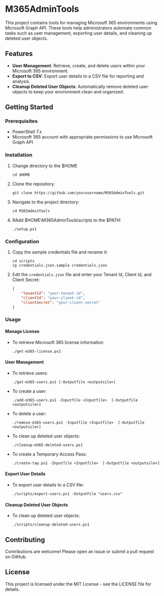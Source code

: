 # M365AdminTools

This project contains tools for managing Microsoft 365 environments using Microsoft Graph API. These tools help administrators automate common tasks such as user management, exporting user details, and cleaning up deleted user objects.

## Features

- **User Management**: Retrieve, create, and delete users within your Microsoft 365 environment.
- **Export to CSV**: Export user details to a CSV file for reporting and analysis.
- **Cleanup Deleted User Objects**: Automatically remove deleted user objects to keep your environment clean and organized.

## Getting Started

### Prerequisites

- PowerShell 7.x
- Microsoft 365 account with appropriate permissions to use Microsoft Graph API

### Installation

1. Change directory to the $HOME

    ```shell
    cd $HOME
    ```

2. Clone the repository:

    ```shell
    git clone https://github.com/yourusername/M365AdminTools.git
    ```

3. Navigate to the project directory:

    ```shell
    cd M365AdminTools
    ```

4. RAdd $HOME\M365AdminTools\scripts to the $PATH:

    ```shell
    ./setup.ps1
    ```

### Configuration

1. Copy the sample credentials file and rename it:

    ```shell
    cd scripts
    cp credentials.json.sample credentials.json
    ```

2. Edit the `credentials.json` file and enter your Tenant Id, Client Id, and Client Secret:

    ```json
    {
        "tenantId": "your-tenant-id",
        "clientId": "your-client-id",
        "clientSecret": "your-client-secret"
    }
    ```

### Usage


#### Manage License

- To retrieve Microsoft 365 license information

    ```shell
    ./get-m365-license.ps1
    ```

#### User Management

- To retrieve users:

    ```shell
    ./get-m365-users.ps1 [-Outputfile <outputsile>]
    ```

- To create a user:

    ```shell
    ./add-m365-users.ps1 -Inputfile <Inputfile>  [-Outputfile <outputsile>]
    ```

- To delete a user:

    ```shell
    ./remove-m365-users.ps1 -Inputfile <Inputfile>  [-Outputfile <outputsile>]
    ```

- To clean up deleted user objects:

    ```shell
    ./cleanup-m365-deleted-users.ps1
    ```

- To create a Temporary Access Pass:

    ```shell
    ./create-tap.ps1 -Inputfile <Inputfile>  [-Outputfile <outputsile>]
    ```

#### Export User Details

- To export user details to a CSV file:

    ```shell
    ./scripts/export-users.ps1 -OutputFile "users.csv"
    ```

#### Cleanup Deleted User Objects

- To clean up deleted user objects:

    ```shell
    ./scripts/cleanup-deleted-users.ps1
    ```

## Contributing

Contributions are welcome! Please open an issue or submit a pull request on GitHub.

## License

This project is licensed under the MIT License - see the LICENSE file for details.
